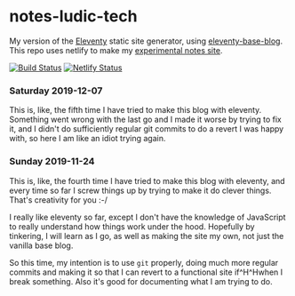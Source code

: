 # notes-ludic-tech

My version of the [Eleventy](https://github.com/11ty/eleventy) static site generator, using [eleventy-base-blog](https://github.com/11ty/eleventy-base-blog). This repo uses netlify to make my [experimental notes site](https://notes.ludic.tech).

[![Build Status](https://travis-ci.org/11ty/eleventy-base-blog.svg?branch=master)](https://travis-ci.org/11ty/eleventy-base-blog)
[![Netlify Status](https://api.netlify.com/api/v1/badges/62bad7f0-35de-4446-8d71-709fc50ecb20/deploy-status)](https://app.netlify.com/sites/notes-ludic-tech/deploys)

### Saturday 2019-12-07
This is, like, the fifth time I have tried to make this blog with eleventy. Something went wrong with the last go and I made it worse by trying to fix it, and I didn't do sufficiently regular git commits to do a revert I was happy with, so here I am like an idiot trying again.

### Sunday 2019-11-24
This is, like, the fourth time I have tried to make this blog with eleventy, and every time so far I screw things up by trying to make it do clever things. That's creativity for you :-/

I really like eleventy so far, except I don't have the knowledge of JavaScript to really understand how things work under the hood. Hopefully by tinkering, I will learn as I go, as well as making the site my own, not just the vanilla base blog.

So this time, my intention is to use `git` properly, doing much more regular commits and making it so that I can revert to a functional site if^H^Hwhen I break something. Also it's good for documenting what I am trying to do.
